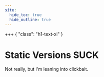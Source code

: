 ```yaml
---
site:
  hide_toc: true
  hide_outline: true
---
```


+++ { "class": "h1-text-xl" }

# Static Versions SUCK

Not really, but I'm leaning into clickbait.

